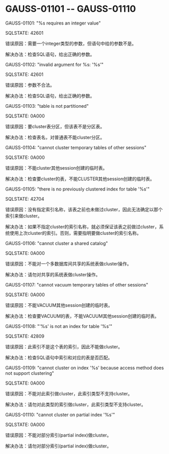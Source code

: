 # GAUSS-01101 -- GAUSS-01110

GAUSS-01101: "%s requires an integer value"

SQLSTATE: 42601

错误原因：需要一个integer类型的参数，但语句中给的参数不是。

解决办法：检查SQL语句，给出正确的参数。

GAUSS-01102: "invalid argument for %s: '%s'"

SQLSTATE: 42601

错误原因：参数不合法。

解决办法：检查SQL语句，给出正确的参数。

GAUSS-01103: "table is not partitioned"

SQLSTATE: 0A000

错误原因：要cluster表分区，但该表不是分区表。

解决办法：检查表名，对普通表不能cluster分区。

GAUSS-01104: "cannot cluster temporary tables of other sessions"

SQLSTATE: 0A000

错误原因：不能cluster其他session创建的临时表。

解决办法：检查要cluster的表，不能CLUSTER其他session创建的临时表。

GAUSS-01105: "there is no previously clustered index for table '%s'"

SQLSTATE: 42704

错误原因：没有指定索引名称，该表之前也未做过cluster，因此无法确定以那个索引来做cluster。

解决办法：如果不指定cluster的索引名称，就必须保证该表之前做过cluster，系统使用上次cluster的索引。否则，需要指明要做cluster的索引名称。

GAUSS-01106: "cannot cluster a shared catalog"

SQLSTATE: 0A000

错误原因：不能对一个多数据库间共享的系统表做cluster操作。

解决办法：请勿对共享的系统表做cluster操作。

GAUSS-01107: "cannot vacuum temporary tables of other sessions"

SQLSTATE: 0A000

错误原因：不能VACUUM其他session创建的临时表。

解决办法：检查要VACUUM的表，不能VACUUM其他session创建的临时表。

GAUSS-01108: "'%s' is not an index for table '%s'"

SQLSTATE: 42809

错误原因：此索引不是这个表的索引，因此不能做cluster。

解决办法：检查SQL语句中索引和对应的表是否匹配。

GAUSS-01109: "cannot cluster on index '%s' because access method does not support clustering"

SQLSTATE: 0A000

错误原因：不能对此索引做cluster，此索引类型不支持cluster。

解决办法：请勿对此类型的索引做cluster，此索引类型不支持cluster。

GAUSS-01110: "cannot cluster on partial index '%s'"

SQLSTATE: 0A000

错误原因：不能对部分索引\(partial index\)做cluster。

解决办法：请勿对部分索引\(partial index\)做cluster。
